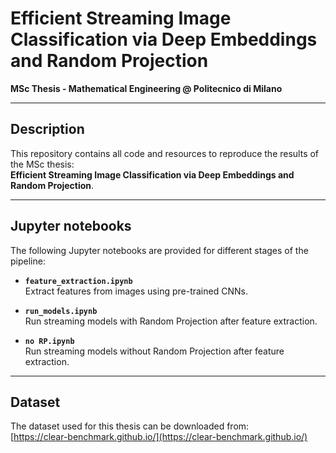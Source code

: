 # Efficient Streaming Image Classification via Deep Embeddings and Random Projection
**MSc Thesis - Mathematical Engineering @ Politecnico di Milano**  

---

## Description
This repository contains all code and resources to reproduce the results of the MSc thesis:  
**Efficient Streaming Image Classification via Deep Embeddings and Random Projection**.

---

## Jupyter notebooks
The following Jupyter notebooks are provided for different stages of the pipeline:

- **`feature_extraction.ipynb`**  
  Extract features from images using pre-trained CNNs.

- **`run_models.ipynb`**  
  Run streaming models with Random Projection after feature extraction.

- **`no RP.ipynb`**  
  Run streaming models without Random Projection after feature extraction.

---

## Dataset
The dataset used for this thesis can be downloaded from:  
[https://clear-benchmark.github.io/](https://clear-benchmark.github.io/)
